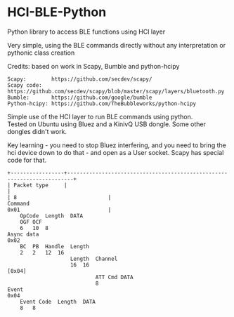 # HCI-BLE-Python
Python library to access BLE functions using HCI layer   

Very simple, using the BLE commands directly without any interpretation or pythonic class creation    

Credits: based on work in Scapy, Bumble and python-hcipy

```
Scapy:        https://github.com/secdev/scapy/
Scapy code:   https://github.com/secdev/scapy/blob/master/scapy/layers/bluetooth.py
Bumble:       https://github.com/google/bumble
Python-hcipy: https://github.com/TheBubbleworks/python-hcipy
```

Simple use of the HCI layer to run BLE commands using python.   
Tested on Ubuntu using Bluez and a KinivQ USB dongle. Some other dongles didn't work.   

Key learning - you need to stop Bluez interfering, and you need to bring the hci device down to do that - and open as a User socket.   Scapy has special code for that.

```
+-----------------+------------------------------------------------------------------------+
| Packet type     |                                                                        |					
| 8								|
Command
0x01 							|	
	OpCode	Length	DATA				
	OGF	OCF						
	6	10	8					
Async data
0x02								
	BC	PB	Handle	Length				
	2	2	12	16				
					Length	Channel		
					16	16
[0x04]		
							ATT Cmd	DATA
							8	
Event
0x04								
	Event Code	Length	DATA					
	8	8						
								


```
